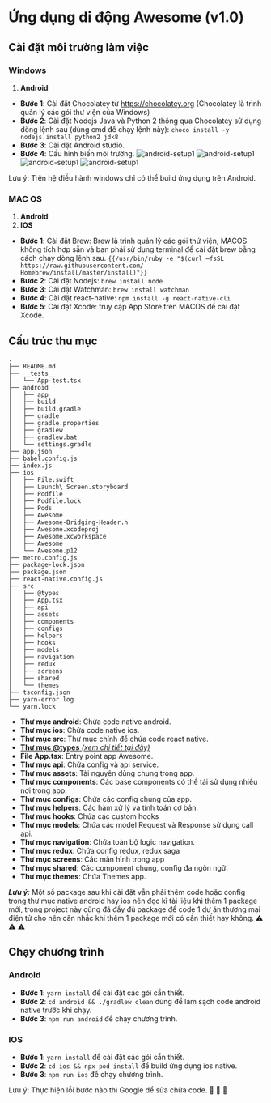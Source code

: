 # Ứng dụng di động Awesome (v1.0)

## Cài đặt môi trường làm việc

### Windows

1. **Android**

- **Bước 1**: Cài đặt Chocolatey từ <https://chocolatey.org> (Chocolatey là trình quản lý các gói thư viện của Windows)
- **Bước 2**: Cài đặt Nodejs Java và Python 2 thông qua Chocolatey sử dụng dòng lệnh sau (dùng cmd để chạy lệnh này):
  `choco install -y nodejs.install python2 jdk8`
- **Bước 3**: Cài đặt Android studio.
- **Bước 4**: Cấu hình biến môi trường.
  ![android-setup1](./imgesDoc/android-setup1.png)
  ![android-setup1](./imgesDoc/android-setup2.png)
  ![android-setup1](./imgesDoc/android-setup3.png)
  ![android-setup1](./imgesDoc/android-setup4.png)

Lưu ý: Trên hệ điều hành windows chỉ có thể build ứng dụng trên Android.

### MAC OS

1. **Android**
2. **IOS**

- **Bước 1**: Cài đặt Brew: Brew là trình quản lý các gói thứ viện, MACOS không tích hợp sẵn và bạn phải sử dụng
  terminal để cài đặt brew bằng cách chạy dòng lệnh sau.
  `{{/usr/bin/ruby -e "$(curl –fsSL https://raw.githubusercontent.com/ Homebrew/install/master/install)"}}`
- **Bước 2**: Cài đặt Nodejs:
  `brew install node`
- **Bước 3**: Cài đặt Watchman:
  `brew install watchman`
- **Bước 4**: Cài đặt react-native:
  `npm install -g react-native-cli`
- **Bước 5**: Cài đặt Xcode: truy cập App Store trên MACOS để cài đặt Xcode.

## Cấu trúc thu mục

```
.
├── README.md
├── __tests__
│   └── App-test.tsx
├── android
│   ├── app
│   ├── build
│   ├── build.gradle
│   ├── gradle
│   ├── gradle.properties
│   ├── gradlew
│   ├── gradlew.bat
│   └── settings.gradle
├── app.json
├── babel.config.js
├── index.js
├── ios
│   ├── File.swift
│   ├── Launch\ Screen.storyboard
│   ├── Podfile
│   ├── Podfile.lock
│   ├── Pods
│   ├── Awesome
│   ├── Awesome-Bridging-Header.h
│   ├── Awesome.xcodeproj
│   ├── Awesome.xcworkspace
│   ├── Awesome
│   └── Awesome.p12
├── metro.config.js
├── package-lock.json
├── package.json
├── react-native.config.js
├── src
│   ├── @types
│   ├── App.tsx
│   ├── api
│   ├── assets
│   ├── components
│   ├── configs
│   ├── helpers
│   ├── hooks
│   ├── models
│   ├── navigation
│   ├── redux
│   ├── screens
│   ├── shared
│   └── themes
├── tsconfig.json
├── yarn-error.log
└── yarn.lock
```

- **Thư mục android**: Chứa code native android.
- **Thư mục ios**: Chứa code native ios.
- **Thư mục src**: Thư mục chính để chứa code react native.
- [**Thư mục @types** _(xem chi tiết tại
  đây)_](https://github.com/mramra3004/ez-mobile/tree/develop/master/src/%40types)
- **File App.tsx**: Entry point app Awesome.
- **Thư mục api**: Chứa config và api service.
- **Thư mục assets**: Tài nguyên dùng chung trong app.
- **Thư mục components**: Các base components có thể tái sử dụng nhiều nơi trong app.
- **Thư mục configs**: Chứa các config chung của app.
- **Thư mục helpers**: Các hàm xử lý và tính toán cơ bản.
- **Thư mục hooks**: Chứa các custom hooks
- **Thư mục models**: Chứa các model Request và Response sử dụng call api.
- **Thư mục navigation**: Chứa toàn bộ logic navigation.
- **Thư mục redux**: Chứa config redux, redux saga
- **Thư mục screens**: Các màn hình trong app
- **Thư mục shared**: Các component chung, config đa ngôn ngữ.
- **Thư mục themes**: Chứa Themes app.

**_Lưu ý:_** Một số package sau khi cài đặt vẫn phải thêm code hoặc config trong thư mục native android hay ios nên đọc
kĩ tài liệu khi thêm 1 package mới, trong project này cũng đã đầy đủ package để code 1 dự án thương mại điện tử cho nên
cân nhắc khi thêm 1 package mới có cần thiết hay không. :warning: :warning: :warning:

## Chạy chương trình

### Android

- **Bước 1**: `yarn install` để cài đặt các gói cần thiết.
- **Bước 2**: `cd android && ./gradlew clean` dùng để làm sạch code android native trước khi chạy.
- **Bước 3**: `npm run android` để chạy chương trình.

### IOS

- **Bước 1**: `yarn install` để cài đặt các gói cần thiết.
- **Bước 2**: `cd ios && npx pod install` để build ứng dụng ios native.
- **Bước 3**: `npm run ios` để chạy chương trình.

Lưu ý: Thực hiện lỗi bước nào thì Google để sửa chữa code. :wrench: :wrench: :wrench:
